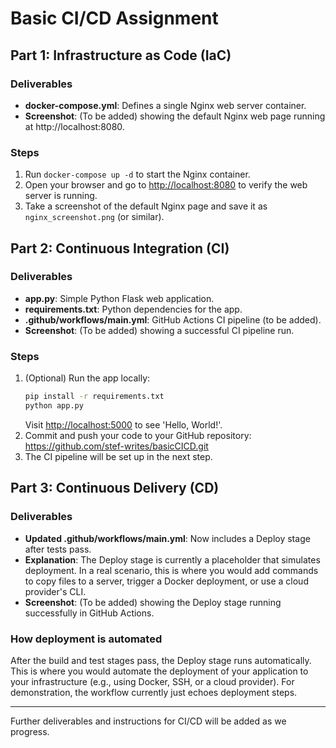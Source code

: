 # Basic CI/CD Assignment

## Part 1: Infrastructure as Code (IaC)

### Deliverables
- **docker-compose.yml**: Defines a single Nginx web server container.
- **Screenshot**: (To be added) showing the default Nginx web page running at http://localhost:8080.

### Steps
1. Run `docker-compose up -d` to start the Nginx container.
2. Open your browser and go to [http://localhost:8080](http://localhost:8080) to verify the web server is running.
3. Take a screenshot of the default Nginx page and save it as `nginx_screenshot.png` (or similar).

## Part 2: Continuous Integration (CI)

### Deliverables
- **app.py**: Simple Python Flask web application.
- **requirements.txt**: Python dependencies for the app.
- **.github/workflows/main.yml**: GitHub Actions CI pipeline (to be added).
- **Screenshot**: (To be added) showing a successful CI pipeline run.

### Steps
1. (Optional) Run the app locally:
   ```sh
   pip install -r requirements.txt
   python app.py
   ```
   Visit [http://localhost:5000](http://localhost:5000) to see 'Hello, World!'.
2. Commit and push your code to your GitHub repository: https://github.com/stef-writes/basicCICD.git
3. The CI pipeline will be set up in the next step.

## Part 3: Continuous Delivery (CD)

### Deliverables
- **Updated .github/workflows/main.yml**: Now includes a Deploy stage after tests pass.
- **Explanation**: The Deploy stage is currently a placeholder that simulates deployment. In a real scenario, this is where you would add commands to copy files to a server, trigger a Docker deployment, or use a cloud provider's CLI.
- **Screenshot**: (To be added) showing the Deploy stage running successfully in GitHub Actions.

### How deployment is automated
After the build and test stages pass, the Deploy stage runs automatically. This is where you would automate the deployment of your application to your infrastructure (e.g., using Docker, SSH, or a cloud provider). For demonstration, the workflow currently just echoes deployment steps.

---

Further deliverables and instructions for CI/CD will be added as we progress. 